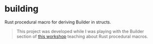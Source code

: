 # building
Rust procedural macro for deriving Builder in structs.

> This project was developed while I was playing with the Builder section of [this workshop](https://github.com/dtolnay/proc-macro-workshop) teaching about Rust procedural macros.
